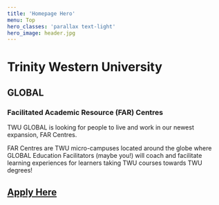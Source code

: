 ```yaml
---
title: 'Homepage Hero'
menu: Top
hero_classes: 'parallax text-light'
hero_image: header.jpg
---
```


# Trinity Western University
## GLOBAL

### Facilitated Academic Resource (FAR) Centres

TWU GLOBAL is looking for people to live and work in our newest expansion, FAR Centres.

FAR Centres are TWU micro-campuses located around the globe where GLOBAL Education Facilitators (maybe you!) will coach and facilitate learning experiences for learners taking TWU courses towards TWU degrees!

## [Apply Here](https://workforcenow.adp.com/jobs/apply/posting.html?client=twu&ccId=2462445576_9443&type=MP&lang=en_CA&classes=btn,btn-primary,btn-lg&target=_blank)
